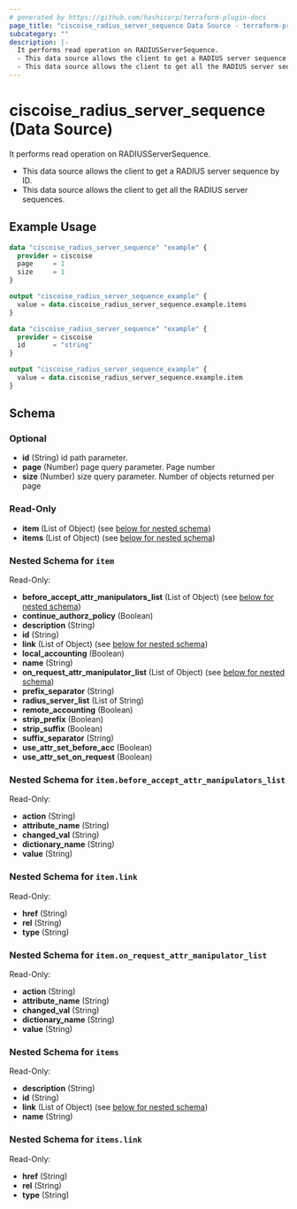 ```yaml
---
# generated by https://github.com/hashicorp/terraform-plugin-docs
page_title: "ciscoise_radius_server_sequence Data Source - terraform-provider-ciscoise"
subcategory: ""
description: |-
  It performs read operation on RADIUSServerSequence.
  - This data source allows the client to get a RADIUS server sequence by ID.
  - This data source allows the client to get all the RADIUS server sequences.
---
```


# ciscoise_radius_server_sequence (Data Source)

It performs read operation on RADIUSServerSequence.

- This data source allows the client to get a RADIUS server sequence by ID.
- This data source allows the client to get all the RADIUS server sequences.

## Example Usage

```terraform
data "ciscoise_radius_server_sequence" "example" {
  provider = ciscoise
  page     = 1
  size     = 1
}

output "ciscoise_radius_server_sequence_example" {
  value = data.ciscoise_radius_server_sequence.example.items
}

data "ciscoise_radius_server_sequence" "example" {
  provider = ciscoise
  id       = "string"
}

output "ciscoise_radius_server_sequence_example" {
  value = data.ciscoise_radius_server_sequence.example.item
}
```

<!-- schema generated by tfplugindocs -->
## Schema

### Optional

- **id** (String) id path parameter.
- **page** (Number) page query parameter. Page number
- **size** (Number) size query parameter. Number of objects returned per page

### Read-Only

- **item** (List of Object) (see [below for nested schema](#nestedatt--item))
- **items** (List of Object) (see [below for nested schema](#nestedatt--items))

<a id="nestedatt--item"></a>
### Nested Schema for `item`

Read-Only:

- **before_accept_attr_manipulators_list** (List of Object) (see [below for nested schema](#nestedobjatt--item--before_accept_attr_manipulators_list))
- **continue_authorz_policy** (Boolean)
- **description** (String)
- **id** (String)
- **link** (List of Object) (see [below for nested schema](#nestedobjatt--item--link))
- **local_accounting** (Boolean)
- **name** (String)
- **on_request_attr_manipulator_list** (List of Object) (see [below for nested schema](#nestedobjatt--item--on_request_attr_manipulator_list))
- **prefix_separator** (String)
- **radius_server_list** (List of String)
- **remote_accounting** (Boolean)
- **strip_prefix** (Boolean)
- **strip_suffix** (Boolean)
- **suffix_separator** (String)
- **use_attr_set_before_acc** (Boolean)
- **use_attr_set_on_request** (Boolean)

<a id="nestedobjatt--item--before_accept_attr_manipulators_list"></a>
### Nested Schema for `item.before_accept_attr_manipulators_list`

Read-Only:

- **action** (String)
- **attribute_name** (String)
- **changed_val** (String)
- **dictionary_name** (String)
- **value** (String)


<a id="nestedobjatt--item--link"></a>
### Nested Schema for `item.link`

Read-Only:

- **href** (String)
- **rel** (String)
- **type** (String)


<a id="nestedobjatt--item--on_request_attr_manipulator_list"></a>
### Nested Schema for `item.on_request_attr_manipulator_list`

Read-Only:

- **action** (String)
- **attribute_name** (String)
- **changed_val** (String)
- **dictionary_name** (String)
- **value** (String)



<a id="nestedatt--items"></a>
### Nested Schema for `items`

Read-Only:

- **description** (String)
- **id** (String)
- **link** (List of Object) (see [below for nested schema](#nestedobjatt--items--link))
- **name** (String)

<a id="nestedobjatt--items--link"></a>
### Nested Schema for `items.link`

Read-Only:

- **href** (String)
- **rel** (String)
- **type** (String)


